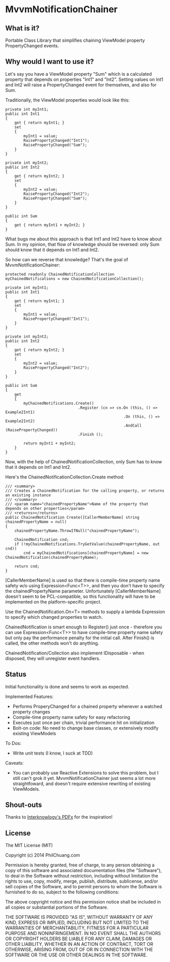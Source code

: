 MvvmNotificationChainer
================

What is it?
-----------
Portable Class Library that simplifies chaining ViewModel property PropertyChanged events.

Why would I want to use it?
---------------------------
Let's say you have a ViewModel property "Sum" which is a calculated property that depends on properties "Int1" and "Int2". Setting values on Int1 and Int2 will raise a PropertyChanged event for themselves, and also for Sum.

Traditionally, the ViewModel properties would look like this:

	private int myInt1;
	public int Int1
	{
		get { return myInt1; }
		set
		{
			myInt1 = value;
			RaisePropertyChanged("Int1");
			RaisePropertyChanged("Sum");
		}
	}

	private int myInt2;
	public int Int2
	{
		get { return myInt2; }
		set
		{
			myInt2 = value;
			RaisePropertyChanged("Int2");
			RaisePropertyChanged("Sum");
		}
	}

	public int Sum
	{
		get { return myInt1 + myInt2; }
	}

What bugs me about this approach is that Int1 and Int2 have to know about Sum. In my opinion, that flow of knowledge should be reversed: only Sum should know that it depends on Int1 and Int2.

So how can we reverse that knowledge? That's the goal of MvvmNotificationChainer:

	protected readonly ChainedNotificationCollection myChainedNotifications = new ChainedNotificationCollection();

	private int myInt1;
	public int Int1
	{
		get { return myInt1; }
		set
		{
			myInt1 = value;
			RaisePropertyChanged("Int1");
		}
	}
	
	private int myInt2;
	public int Int2
	{
		get { return myInt2; }
		set
		{
			myInt2 = value;
			RaisePropertyChanged("Int2");
		}
	}
	
	public int Sum
	{
		get
		{
			myChainedNotifications.Create()
									.Register (cn => cn.On (this, () => Example2Int1)
														.On (this, () => Example2Int2)
														.AndCall (RaisePropertyChanged))
									.Finish ();
			
			return myInt1 + myInt2;
		}
	}

Now, with the help of ChainedNotificationCollection, only Sum has to know that it depends on Int1 and Int2.

Here's the ChainedNotificationCollection.Create method:

	/// <summary>
	/// Creates a ChainedNotification for the calling property, or returns an existing instance
	/// </summary>
	/// <param name="chainedPropertyName">Name of the property that depends on other properties</param>
	/// <returns></returns>
	public ChainedNotification Create([CallerMemberName] string chainedPropertyName = null)
	{
		chainedPropertyName.ThrowIfNull("chainedPropertyName");

		ChainedNotification cnd;
		if (!myChainedNotifications.TryGetValue(chainedPropertyName, out cnd))
			cnd = myChainedNotifications[chainedPropertyName] = new ChainedNotification(chainedPropertyName);

		return cnd;
	}

[CallerMemberName] is used so that there is compile-time property name safety w/o using Expression&lt;Func&lt;T&gt;&gt;, and then you don't have to specify the chainedPropertyName parameter. Unfortunately [CallerMemberName] doesn't seem to be PCL-compatible, so this functionality will have to be implemented on the platform-specific project.

Use the ChainedNotification.On&lt;T&gt; methods to supply a lambda Expression to specify which changed properties to watch.

ChainedNotification is smart enough to Register() just once - therefore you can use Expression&lt;Func&lt;T&gt;&gt; to have compile-time property name safety but only pay the performance penalty for the initial call. After Finish() is called, the other methods won't do anything.

ChainedNotification/Collection also implement IDisposable - when disposed, they will unregister event handlers.

Status
------

Initial functionality is done and seems to work as expected.

Implemented Features:
* Performs ProperyChanged for a chained property whenever a watched property changes
* Compile-time property name safety for easy refactoring
* Executes just once per chain, trivial performance hit on initialization
* Bolt-on code: No need to change base classes, or extensively modify existing ViewModels

To Dos:
* Write unit tests (I know, I suck at TDD)

Caveats:
* You can probably use Reactive Extensions to solve this problem, but I still can't grok it yet. MvvmNotificationChainer just seems a lot more straightfoward, and doesn't require extensive rewriting of existing ViewModels.

Shout-outs
----------

Thanks to [Interknowlogy's PDFx](http://blogs.interknowlogy.com/2013/05/17/pdfx-property-dependency-framework-part-i-introduction-2/) for the inspiration!

License
-------

The MIT License (MIT)

Copyright (c) 2014 PhilChuang.com

Permission is hereby granted, free of charge, to any person obtaining a copy
of this software and associated documentation files (the "Software"), to deal
in the Software without restriction, including without limitation the rights
to use, copy, modify, merge, publish, distribute, sublicense, and/or sell
copies of the Software, and to permit persons to whom the Software is
furnished to do so, subject to the following conditions:

The above copyright notice and this permission notice shall be included in all
copies or substantial portions of the Software.

THE SOFTWARE IS PROVIDED "AS IS", WITHOUT WARRANTY OF ANY KIND, EXPRESS OR
IMPLIED, INCLUDING BUT NOT LIMITED TO THE WARRANTIES OF MERCHANTABILITY,
FITNESS FOR A PARTICULAR PURPOSE AND NONINFRINGEMENT. IN NO EVENT SHALL THE
AUTHORS OR COPYRIGHT HOLDERS BE LIABLE FOR ANY CLAIM, DAMAGES OR OTHER
LIABILITY, WHETHER IN AN ACTION OF CONTRACT, TORT OR OTHERWISE, ARISING FROM,
OUT OF OR IN CONNECTION WITH THE SOFTWARE OR THE USE OR OTHER DEALINGS IN THE
SOFTWARE.